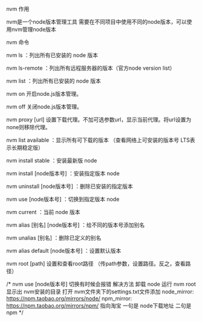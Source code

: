 nvm 作用 

nvm是一个node版本管理工具
需要在不同项目中使用不同的node版本，可以使用nvm管理node版本

nvm 命令

nvm ls ：列出所有已安装的 node 版本

nvm ls-remote ：列出所有远程服务器的版本（官方node version list）

nvm list ：列出所有已安装的 node 版本

nvm on  开启node.js版本管理。

nvm off  关闭node.js版本管理。

nvm proxy [url]  设置下载代理。不加可选参数url，显示当前代理。将url设置为none则移除代理。

nvm list available ：显示所有可下载的版本 （查看网络上可安装的版本号  LTS表示长期稳定版）

nvm install stable ：安装最新版 node

nvm install [node版本号] ：安装指定版本 node

nvm uninstall [node版本号] ：删除已安装的指定版本

nvm use [node版本号] ：切换到指定版本 node

nvm current ：当前 node 版本

nvm alias [别名] [node版本号] ：给不同的版本号添加别名

nvm unalias [别名] ：删除已定义的别名

nvm alias default [node版本号] ：设置默认版本

nvm root [path] 设置和查看root路径 （传path参数，设置路径。反之，查看路径）

/* nvm use [node版本号] 切换有时候会报错 
   解决方法 卸载 node 
   运行 nvm root 显示出 nvm安装的目录
   打开 nvm文件夹下的settings.txt文件添加
   node_mirror: https://npm.taobao.org/mirrors/node/
   npm_mirror: https://npm.taobao.org/mirrors/npm/
   指向淘宝 一句是 node下载地址 二句是npm
*/